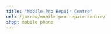 ```yaml
---
title: "Mobile Pro Repair Centre"
url: /jarrow/mobile-pro-repair-centre/
shop: mobile phone
---
```


